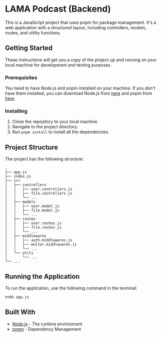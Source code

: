 # LAMA Podcast (Backend)

This is a JavaScript project that uses pnpm for package management. It's a web application with a structured layout, including controllers, models, routes, and utility functions.

## Getting Started

These instructions will get you a copy of the project up and running on your local machine for development and testing purposes.

### Prerequisites

You need to have Node.js and pnpm installed on your machine. If you don't have them installed, you can download Node.js from [here](https://nodejs.org/en/download/) and pnpm from [here](https://pnpm.io/installation).

### Installing

1. Clone the repository to your local machine.
2. Navigate to the project directory.
3. Run `pnpm install` to install all the dependencies.

## Project Structure

The project has the following structure:

```
.
├── app.js
├── index.js
├── src
│   ├── controllers
│   │   ├── user.controllers.js
│   │   ├── file.controllers.js
│   │   └── ...
│   ├── models
│   │   ├── user.model.js
│   │   ├── file.model.js
│   │   └── ...
│   ├── routes
│   │   ├── user.routes.js
│   │   ├── file.routes.js
│   │   └── ...
│   ├── middlewares
│   │   ├── auth.middlewares.js
│   │   ├── multer.middlewares.js
│   │   └── ...
│   └── utils
│       └── ...
└── ...
```

## Running the Application

To run the application, use the following command in the terminal:

```sh
node app.js
```

## Built With

- [Node.js](https://nodejs.org/en/) - The runtime environment
- [pnpm](https://pnpm.io/) - Dependency Management
